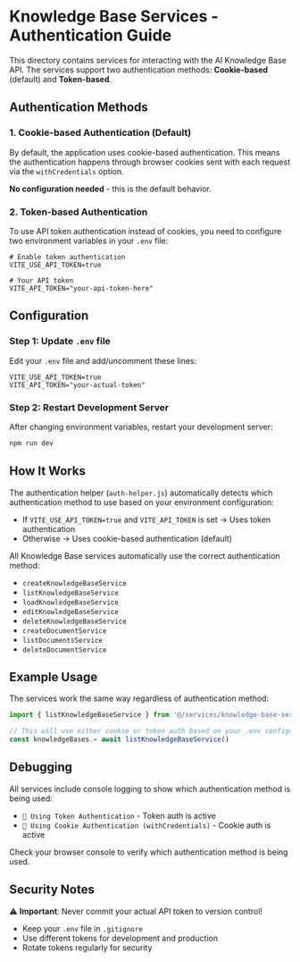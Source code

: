 # Knowledge Base Services - Authentication Guide

This directory contains services for interacting with the AI Knowledge Base API. The services support two authentication methods: **Cookie-based** (default) and **Token-based**.

## Authentication Methods

### 1. Cookie-based Authentication (Default)

By default, the application uses cookie-based authentication. This means the authentication happens through browser cookies sent with each request via the `withCredentials` option.

**No configuration needed** - this is the default behavior.

### 2. Token-based Authentication

To use API token authentication instead of cookies, you need to configure two environment variables in your `.env` file:

```env
# Enable token authentication
VITE_USE_API_TOKEN=true

# Your API token
VITE_API_TOKEN="your-api-token-here"
```

## Configuration

### Step 1: Update `.env` file

Edit your `.env` file and add/uncomment these lines:

```env
VITE_USE_API_TOKEN=true
VITE_API_TOKEN="your-actual-token"
```

### Step 2: Restart Development Server

After changing environment variables, restart your development server:

```bash
npm run dev
```

## How It Works

The authentication helper (`auth-helper.js`) automatically detects which authentication method to use based on your environment configuration:

- If `VITE_USE_API_TOKEN=true` and `VITE_API_TOKEN` is set → Uses token authentication
- Otherwise → Uses cookie-based authentication (default)

All Knowledge Base services automatically use the correct authentication method:

- `createKnowledgeBaseService`
- `listKnowledgeBaseService`
- `loadKnowledgeBaseService`
- `editKnowledgeBaseService`
- `deleteKnowledgeBaseService`
- `createDocumentService`
- `listDocumentsService`
- `deleteDocumentService`

## Example Usage

The services work the same way regardless of authentication method:

```javascript
import { listKnowledgeBaseService } from '@/services/knowledge-base-services'

// This will use either cookie or token auth based on your .env configuration
const knowledgeBases = await listKnowledgeBaseService()
```

## Debugging

All services include console logging to show which authentication method is being used:

- `🔑 Using Token Authentication` - Token auth is active
- `🍪 Using Cookie Authentication (withCredentials)` - Cookie auth is active

Check your browser console to verify which authentication method is being used.

## Security Notes

⚠️ **Important**: Never commit your actual API token to version control!

- Keep your `.env` file in `.gitignore`
- Use different tokens for development and production
- Rotate tokens regularly for security
